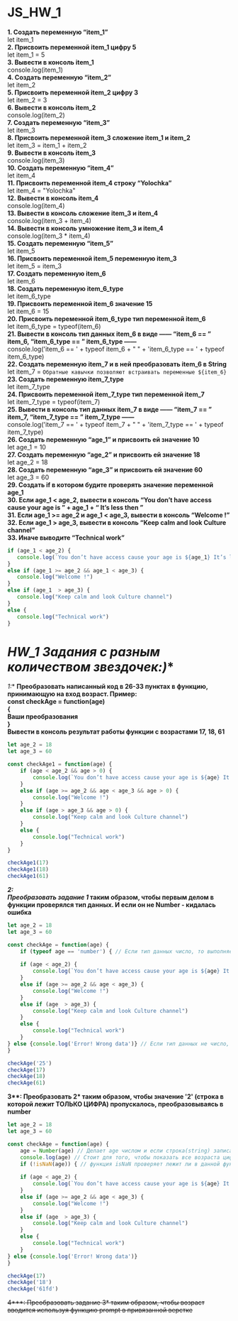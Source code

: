 # **JS_HW_1**

 **1. Создать переменную “item_1”**  
 let item_1  
 **2. Присвоить переменной item_1 цифру 5**  
 let item_1 = 5  
 **3. Вывести в консоль item_1**  
 console.log(item_1)  
 **4. Создать переменную “item_2”**  
 let item_2  
 **5. Присвоить переменной item_2 цифру 3**  
 let item_2 = 3  
 **6. Вывести в консоль item_2**  
 console.log(item_2)  
 **7. Создать переменную “item_3”**  
 let item_3  
 **8. Присвоить переменной item_3 сложение item_1 и item_2**  
 let item_3 = item_1 + item_2  
 **9. Вывести в консоль item_3**  
 console.log(item_3)  
 **10. Создать переменную “item_4”**  
 let item_4  
 **11. Присвоить переменной item_4 строку “Yolochka”**  
 let item_4 = "Yolochka"  
 **12. Вывести в консоль item_4**  
 console.log(item_4)  
 **13. Вывести в консоль сложение item_3 и item_4**  
 console.log(item_3 + item_4)  
 **14. Вывести в консоль умножение item_3 и item_4**  
 console.log(item_3 * item_4)  
 **15. Создать переменную “item_5”**  
 let item_5  
 **16. Присвоить переменной item_5 переменную item_3**  
 let item_5 = item_3  
 **17. Создать переменную item_6**  
 let item_6   
 **18. Создать переменную item_6_type**  
 let item_6_type  
 **19. Присвоить переменной item_6 значение 15**  
 let item_6 = 15  
 **20. Присвоить переменной item_6_type тип переменной item_6**  
 let item_6_type = typeof(item_6)  
 **21. Вывести в консоль тип данных item_6 в виде ——  “item_6 == ”  item_6,  “item_6_type == ”  item_6_type ——**  
 console.log('item_6 == ' + typeof item_6 + " " + 'item_6_type == ' + typeof item_6_type)  
 **22. Создать переменную item_7 и в ней преобразовать item_6 в String**  
 let item_7 = ``Обратные кавычки позволяют встраивать переменные ${item_6}``  
 **23. Создать переменную item_7_type**  
 let item_7_type  
 **24. Присвоить переменной item_7_type тип переменной item_7**  
 let item_7_type = typeof(item_7)  
 **25. Вывести в консоль тип данных item_7 в виде ——  “item_7 == ”  item_7,  “item_7_type == ”  item_7_type ——**  
 console.log('item_7 == ' + typeof item_7 + " " + 'item_7_type == ' + typeof item_7_type)  
 **26. Создать переменную “age_1” и присвоить ей значение 10**  
 let age_1 = 10  
 **27. Создать переменную “age_2” и присвоить ей значение 18**  
 let age_2 = 18  
 **28. Создать переменную “age_3” и присвоить ей значение 60**  
 let age_3 = 60  
 **29. Создать if в котором будите проверять значение переменной age_1**  
 **30. Если age_1 < age_2, вывести в консоль “You don’t have access cause your age is ” + age_1 + “ It’s less then ”**  
 **31. Если age_1 >=  age_2 и age_1 <  age_3, вывести в консоль “Welcome  !”**  
 **32. Если age_1  > age_3, вывести в консоль “Keep calm and look Culture channel”**  
 **33. Иначе выводите “Technical work”**  
 ```js
 if (age_1 < age_2) {  
    console.log(`You don’t have access cause your age is ${age_1} It’s less then ` + age_2)  
}  
else if (age_1 >= age_2 && age_1 < age_3) {  
    console.log("Welcome !")  
}  
else if (age_1  > age_3) {  
    console.log("Keep calm and look Culture channel")  
}  
else {  
    console.log("Technical work")  
}  
```

# **HW_1* Задания с разным количеством звездочек:)**
**1*:**
**Преобразовать написанный код в 26-33 пунктах в функцию, принимающую на вход возраст.
Пример:  
const checkAge = function(age)  
{  
Ваши преобразования  
}  
Вывести в консоль результат работы функции с возрастами 17, 18, 61**  
```js
let age_2 = 18  
let age_3 = 60  

const checkAge1 = function(age) {  
    if (age < age_2 && age > 0) {  
        console.log(`You don’t have access cause your age is ${age} It’s less then ` + age_2)  
    }  
    else if (age >= age_2 && age < age_3 && age > 0) {  
        console.log("Welcome !")  
    }  
    else if (age > age_3 && age > 0) {  
        console.log("Keep calm and look Culture channel")  
    }  
    else {  
        console.log("Technical work")  
    }  
}  

checkAge1(17)  
checkAge1(18)  
checkAge1(61) 
```
__**2*:  
Преобразовать задание 1* таким образом, чтобы первым делом в функции проверялся тип данных. И если он не Number - кидалась ошибка__  
```js
let age_2 = 18  
let age_3 = 60  

const checkAge = function(age) {  
    if (typeof age == 'number') { // Если тип данных число, то выполняется блок ниже  
 
    if (age < age_2) {  
        console.log(`You don’t have access cause your age is ${age} It’s less then ` + age_2)  
    }  
    else if (age >= age_2 && age < age_3) {  
        console.log("Welcome !")  
    }  
    else if (age  > age_3) {  
        console.log("Keep calm and look Culture channel")  
    }  
    else {  
        console.log("Technical work")  
    }    
} else {console.log('Error! Wrong data')} // Если тип данных не число, то выводится эта надпись  
}  

checkAge('25')  
checkAge(17)  
checkAge(18)  
checkAge(61)
```
__3**:
Преобразовать **2*** таким образом, чтобы значение '2' (строка в которой лежит ТОЛЬКО ЦИФРА) пропускалось, преобразовываясь в number__  
```js
let age_2 = 18  
let age_3 = 60  

const checkAge = function(age) {   
    age = Number(age) // Делает age числом и если строка(string) записана числом, то число из строки становится числом(number)  
    console.log(age) // Стоит для того, чтобы показать все возраста цифрами  
    if (!isNaN(age)) { // функция isNaN проверяет лежит ли в данной функции Not a Number ! переводит проверку с true на false  
             
    if (age < age_2) {  
        console.log(`You don’t have access cause your age is ${age} It’s less then ` + age_2)  
    }  
    else if (age >= age_2 && age < age_3) {  
        console.log("Welcome !")
    }  
    else if (age  > age_3) {  
        console.log("Keep calm and look Culture channel")  
    }  
    else {  
        console.log("Technical work")  
    }  
} else {console.log('Error! Wrong data')}  
}  

checkAge(17)  
checkAge('18')  
checkAge('61fd')  
```
~~4***:
Преобразовать задание 3* таким образом, чтобы возраст вводится используя функцию prompt в привязанной верстке~~
